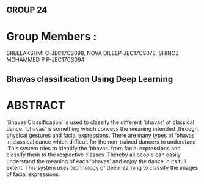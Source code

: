 ## GROUP 24 

# Group Members :
SREELAKSHMI C-JEC17CS098,
NOVA DILEEP-JEC17CS078,
SHINOZ MOHAMMED P P-JEC17CS094 

## Bhavas classification Using Deep Learning

# ABSTRACT

‘Bhavas Classification’ is used to classify the different ‘bhavas’ of classical dance. ‘bhavas’ is something which conveys the meaning intended ,through physical gestures and facial expressions. There are many types of ‘bhavas’ in classical dance which difficult for the non-trained dancers to understand .This system tries to identify the ‘bhavas’ from facial expressions and classify them to the respective classes .Thereby all people can easily understand the meaning of each ‘bhavas’ and enjoy the dance in its full extent. This system uses technology of deep learning to classify the images of facial expressions.
